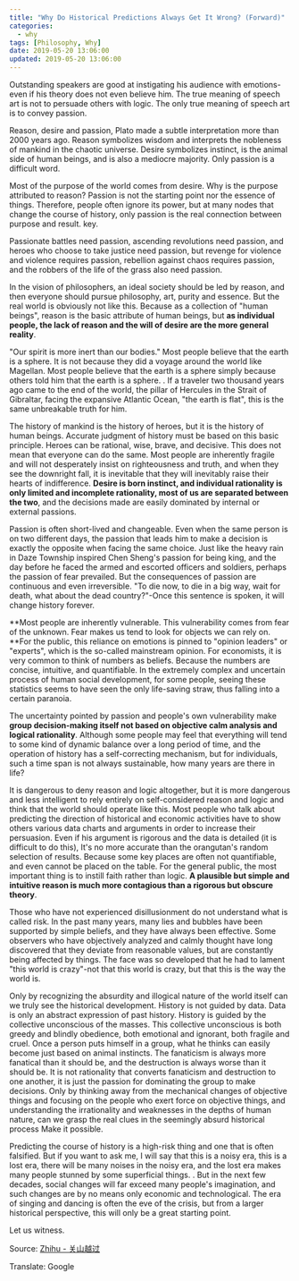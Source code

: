 ```yaml
---
title: "Why Do Historical Predictions Always Get It Wrong? (Forward)"
categories:
  - why
tags: [Philosophy, Why]
date: 2019-05-20 13:06:00
updated: 2019-05-20 13:06:00
---
```


Outstanding speakers are good at instigating his audience with emotions-even if his theory does not even believe him. The true meaning of speech art is not to persuade others with logic. The only true meaning of speech art is to convey passion.

Reason, desire and passion, Plato made a subtle interpretation more than 2000 years ago. Reason symbolizes wisdom and interprets the nobleness of mankind in the chaotic universe. Desire symbolizes instinct, is the animal side of human beings, and is also a mediocre majority. Only passion is a difficult word.

Most of the purpose of the world comes from desire. Why is the purpose attributed to reason? Passion is not the starting point nor the essence of things. Therefore, people often ignore its power, but at many nodes that change the course of history, only passion is the real connection between purpose and result. key.

Passionate battles need passion, ascending revolutions need passion, and heroes who choose to take justice need passion, but revenge for violence and violence requires passion, rebellion against chaos requires passion, and the robbers of the life of the grass also need passion.

In the vision of philosophers, an ideal society should be led by reason, and then everyone should pursue philosophy, art, purity and essence. But the real world is obviously not like this. Because as a collection of "human beings", reason is the basic attribute of human beings, but **as individual people, the lack of reason and the will of desire are the more general reality**.

"Our spirit is more inert than our bodies." Most people believe that the earth is a sphere. It is not because they did a voyage around the world like Magellan. Most people believe that the earth is a sphere simply because others told him that the earth is a sphere. . If a traveler two thousand years ago came to the end of the world, the pillar of Hercules in the Strait of Gibraltar, facing the expansive Atlantic Ocean, "the earth is flat", this is the same unbreakable truth for him.

The history of mankind is the history of heroes, but it is the history of human beings. Accurate judgment of history must be based on this basic principle. Heroes can be rational, wise, brave, and decisive. This does not mean that everyone can do the same. Most people are inherently fragile and will not desperately insist on righteousness and truth, and when they see the downright fall, it is inevitable that they will inevitably raise their hearts of indifference. **Desire is born instinct, and individual rationality is only limited and incomplete rationality, most of us are separated between the two**, and the decisions made are easily dominated by internal or external passions.

Passion is often short-lived and changeable. Even when the same person is on two different days, the passion that leads him to make a decision is exactly the opposite when facing the same choice. Just like the heavy rain in Daze Township inspired Chen Sheng's passion for being king, and the day before he faced the armed and escorted officers and soldiers, perhaps the passion of fear prevailed. But the consequences of passion are continuous and even irreversible. "To die now, to die in a big way, wait for death, what about the dead country?"-Once this sentence is spoken, it will change history forever.



**Most people are inherently vulnerable. This vulnerability comes from fear of the unknown. Fear makes us tend to look for objects we can rely on. **For the public, this reliance on emotions is pinned to "opinion leaders" or "experts", which is the so-called mainstream opinion. For economists, it is very common to think of numbers as beliefs. Because the numbers are concise, intuitive, and quantifiable. In the extremely complex and uncertain process of human social development, for some people, seeing these statistics seems to have seen the only life-saving straw, thus falling into a certain paranoia.

The uncertainty pointed by passion and people's own vulnerability make **group decision-making itself not based on objective calm analysis and logical rationality**. Although some people may feel that everything will tend to some kind of dynamic balance over a long period of time, and the operation of history has a self-correcting mechanism, but for individuals, such a time span is not always sustainable, how many years are there in life?

It is dangerous to deny reason and logic altogether, but it is more dangerous and less intelligent to rely entirely on self-considered reason and logic and think that the world should operate like this. Most people who talk about predicting the direction of historical and economic activities have to show others various data charts and arguments in order to increase their persuasion. Even if his argument is rigorous and the data is detailed (it is difficult to do this), It's no more accurate than the orangutan's random selection of results. Because some key places are often not quantifiable, and even cannot be placed on the table. For the general public, the most important thing is to instill faith rather than logic. **A plausible but simple and intuitive reason is much more contagious than a rigorous but obscure theory**.

Those who have not experienced disillusionment do not understand what is called risk. In the past many years, many lies and bubbles have been supported by simple beliefs, and they have always been effective. Some observers who have objectively analyzed and calmly thought have long discovered that they deviate from reasonable values, but are constantly being affected by things. The face was so developed that he had to lament "this world is crazy"-not that this world is crazy, but that this is the way the world is.

Only by recognizing the absurdity and illogical nature of the world itself can we truly see the historical development. History is not guided by data. Data is only an abstract expression of past history. History is guided by the collective unconscious of the masses. This collective unconscious is both greedy and blindly obedience, both emotional and ignorant, both fragile and cruel. Once a person puts himself in a group, what he thinks can easily become just based on animal instincts. The fanaticism is always more fanatical than it should be, and the destruction is always worse than it should be. It is not rationality that converts fanaticism and destruction to one another, it is just the passion for dominating the group to make decisions. Only by thinking away from the mechanical changes of objective things and focusing on the people who exert force on objective things, and understanding the irrationality and weaknesses in the depths of human nature, can we grasp the real clues in the seemingly absurd historical process Make it possible.

Predicting the course of history is a high-risk thing and one that is often falsified. But if you want to ask me, I will say that this is a noisy era, this is a lost era, there will be many noises in the noisy era, and the lost era makes many people stunned by some superficial things. . But in the next few decades, social changes will far exceed many people's imagination, and such changes are by no means only economic and technological. The era of singing and dancing is often the eve of the crisis, but from a larger historical perspective, this will only be a great starting point.

Let us witness.



Source: [Zhihu - 关山越过](https://www.zhihu.com/people/shu-dao-guan-shan-yue-guo)

Translate: Google